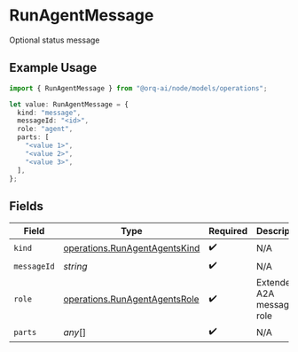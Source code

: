 # RunAgentMessage

Optional status message

## Example Usage

```typescript
import { RunAgentMessage } from "@orq-ai/node/models/operations";

let value: RunAgentMessage = {
  kind: "message",
  messageId: "<id>",
  role: "agent",
  parts: [
    "<value 1>",
    "<value 2>",
    "<value 3>",
  ],
};
```

## Fields

| Field                                                                          | Type                                                                           | Required                                                                       | Description                                                                    |
| ------------------------------------------------------------------------------ | ------------------------------------------------------------------------------ | ------------------------------------------------------------------------------ | ------------------------------------------------------------------------------ |
| `kind`                                                                         | [operations.RunAgentAgentsKind](../../models/operations/runagentagentskind.md) | :heavy_check_mark:                                                             | N/A                                                                            |
| `messageId`                                                                    | *string*                                                                       | :heavy_check_mark:                                                             | N/A                                                                            |
| `role`                                                                         | [operations.RunAgentAgentsRole](../../models/operations/runagentagentsrole.md) | :heavy_check_mark:                                                             | Extended A2A message role                                                      |
| `parts`                                                                        | *any*[]                                                                        | :heavy_check_mark:                                                             | N/A                                                                            |